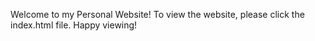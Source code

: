 Welcome to my Personal Website! To view the website, please click the index.html file. Happy viewing!
